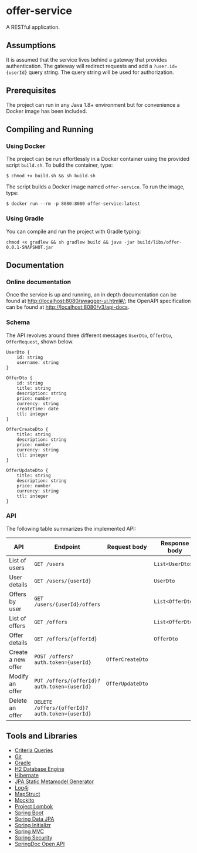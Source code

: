 # offer-service
A RESTful application.

## Assumptions
It is assumed that the service lives behind a gateway that provides authentication. The gateway will redirect requests
and add a `?user.id={userId}` query string. The query string will be used for authorization.

## Prerequisites
The project can run in any Java 1.8+ environment but for convenience a Docker image has been included.

## Compiling and Running
### Using Docker
The project can be run effortlessly in a Docker container using the provided script `build.sh`. To build the container,
type:
```
$ chmod +x build.sh && sh build.sh
```
The script builds a Docker image named `offer-service`. To run the image, type:
```
$ docker run --rm -p 8080:8080 offer-service:latest
```

### Using Gradle
You can compile and run the project with Gradle typing:
```
chmod +x gradlew && sh gradlew build && java -jar build/libs/offer-0.0.1-SNAPSHOT.jar
```

## Documentation
### Online documentation
Once the service is up and running, an in depth documentation can be found at
[http://localhost:8080/swagger-ui.html#/](http://localhost:8080/swagger-ui.html#/); the OpenAPI specification can be
found at [http://localhost:8080/v3/api-docs](http://localhost:8080/v3/api-docs).


### Schema
The API revolves around three different messages `UserDto`, `OfferDto`, `OfferRequest`, shown below.

```
UserDto {
    id: string
    username: string
}
```

```
OfferDto {
    id: string
    title: string
    description: string
    price: number
    currency: string
    createTime: date
    ttl: integer
}
```

```
OfferCreateDto {
    title: string
    description: string
    price: number
    currency: string
    ttl: integer
}
```

```
OfferUpdateDto {
    title: string
    description: string
    price: number
    currency: string
    ttl: integer
}
```

### API
The following table summarizes the implemented API:

| API                | Endpoint                                       |   Request body   |  Response body   |
|--------------------|------------------------------------------------|------------------|------------------|
| List of users      | `GET /users`                                   |                  | `List<UserDto>`  |
| User details       | `GET /users/{userId}`                          |                  | `UserDto`        |
| Offers by user     | `GET /users/{userId}/offers`                   |                  | `List<OfferDto>` |
| List of offers     | `GET /offers`                                  |                  | `List<OfferDto>` |
| Offer details      | `GET /offers/{offerId}`                        |                  | `OfferDto`       |
| Create a new offer | `POST /offers?auth.token={userId}`             | `OfferCreateDto` |                  |
| Modify an offer    | `PUT /offers/{offerId}?auth.token={userId}`    | `OfferUpdateDto` |                  |
| Delete an offer    | `DELETE /offers/{offerId}?auth.token={userId}` |                  |                  |

## Tools and Libraries
- [Criteria Queries](https://docs.jboss.org/hibernate/entitymanager/3.5/reference/en/html/querycriteria.html)
- [Git](https://git-scm.com/)
- [Gradle](https://gradle.org/)
- [H2 Database Engine](https://www.h2database.com/html/main.html)
- [Hibernate](https://hibernate.org/)
- [JPA Static Metamodel Generator](https://docs.jboss.org/hibernate/orm/5.0/topical/html/metamodelgen/MetamodelGenerator.html)
- [Log4j](https://logging.apache.org/log4j/2.x/)
- [MapStruct](https://mapstruct.org/)
- [Mockito](https://site.mockito.org/)
- [Project Lombok](https://projectlombok.org/)
- [Spring Boot](https://spring.io/projects/spring-boot)
- [Spring Data JPA](https://spring.io/projects/spring-data-jpa)
- [Spring Initializr](https://start.spring.io/)
- [Spring MVC](https://docs.spring.io/spring/docs/current/spring-framework-reference/web.html)
- [Spring Security](https://spring.io/projects/spring-security)
- [SpringDoc Open API](https://springdoc.github.io/springdoc-openapi-demos/)
